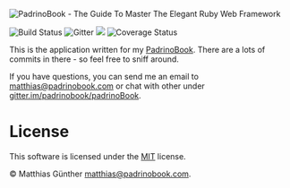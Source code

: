![PadrinoBook - The Guide To Master The Elegant Ruby Web Framework](https://raw.githubusercontent.com/wikimatze/padrinobook/master/images/logo.png "PadrinoBook - The Guide To Master The Elegant Ruby Web Framework")

![Build Status](https://travis-ci.org/padrinobook/job-vacancy.svg?branch=master)
![Gitter](https://img.shields.io/gitter/room/padrinobook/padrinobook.svg)
[![](https://img.shields.io/twitter/follow/padrinobook.svg?label=Follow&style=social)](https://twitter.com/padrinobook)
![Coverage Status](https://coveralls.io/repos/github/padrinobook/job-vacancy/badge.svg?branch=master)


This is the application written for my [PadrinoBook](https://padrinobook.com). There are a lots of commits in there - so
feel free to sniff around.


If you have questions, you can send me an email to <matthias@padrinobook.com> or chat with other under
[gitter.im/padrinobook/padrinoBook](https://gitter.im/padrinobook/padrinobook).


# License

This software is licensed under the [MIT](http://en.wikipedia.org/wiki/MIT_License) license.

© Matthias Günther <matthias@padrinobook.com>.

